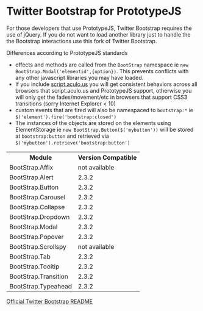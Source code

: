 Twitter Bootstrap for PrototypeJS
================

For those developers that use PrototypeJS, Twitter Bootstrap requires the use of jQuery. If you do not want to load another library just to handle the the Bootstrap interactions use this fork of Twitter Bootstrap.


Differences according to PrototypeJS standards

* effects and methods are called from the `BootStrap` namespace ie `new BootStrap.Modal('elementid',{option})`. This prevents conflicts with any other javascript libraries you may have loaded.
* If you include [script.aculo.us](http://madrobby.github.com/scriptaculous/) you will get consistent behaviors across all browsers that script.aculo.us and PrototypeJS support, otherwise you will only get the fades/movement/etc in browsers that support CSS3 transitions (sorry Internet Explorer < 10)
* custom events that are fired will also be namespaced to `bootstrap:*` ie `$('element').fire('bootstrap:closed')`
* The instances of the objects are stored on the elements using ElementStorage ie `new BootStrap.Button($('mybutton'))` will be stored at `bootstrap:button` and retrieved via `$('mybutton').retrieve('bootstrap:button')`

<table>
	<tr><th>Module</th><th>Version Compatible</th></tr>
	<tr><td>BootStrap.Affix</td><td>not available</td></tr>
	<tr><td>BootStrap.Alert</td><td>2.3.2</td></tr>
	<tr><td>BootStrap.Button</td><td>2.3.2</td></tr>
	<tr><td>BootStrap.Carousel</td><td>2.3.2</td></tr>
	<tr><td>BootStrap.Collapse</td><td>2.3.2</td></tr>
	<tr><td>BootStrap.Dropdown</td><td>2.3.2</td></tr>
	<tr><td>BootStrap.Modal</td><td>2.3.2</td></tr>
	<tr><td>BootStrap.Popover</td><td>2.3.2</td></tr>
	<tr><td>BootStrap.Scrollspy</td><td>not available</td></tr>
	<tr><td>BootStrap.Tab</td><td>2.3.2</td></tr>
	<tr><td>BootStrap.Tooltip</td><td>2.3.2</td></tr>
	<tr><td>BootStrap.Transition</td><td>2.3.2</td></tr>
	<tr><td>BootStrap.Typeahead</td><td>2.3.2</td></tr>
</table>



[Official Twitter Bootstrap README](https://github.com/jwestbrook/bootstrap-prototype/blob/master/Offical%20Bootstrap%20README.md)

